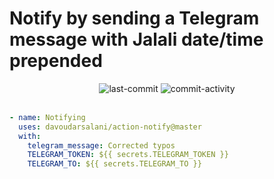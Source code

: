# Notify by sending a Telegram message with Jalali date/time prepended
<div align='center'>
<img alt='last-commit' src='https://img.shields.io/github/last-commit/davoudarsalani/action-notify?&labelColor=black&color=grey&style=flat'>
<img alt='commit-activity' src='https://img.shields.io/github/commit-activity/m/davoudarsalani/action-notify?&labelColor=black&color=grey&style=flat'>
</div>
<br>

```yml
- name: Notifying
  uses: davoudarsalani/action-notify@master
  with:
    telegram_message: Corrected typos
    TELEGRAM_TOKEN: ${{ secrets.TELEGRAM_TOKEN }}
    TELEGRAM_TO: ${{ secrets.TELEGRAM_TO }}
```
